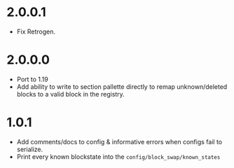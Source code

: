# 2.0.0.1
* Fix Retrogen.

# 2.0.0.0
* Port to 1.19
* Add ability to write to section pallette directly to remap unknown/deleted blocks to a valid block in the registry.

# 1.0.1
* Add comments/docs to config & informative errors when configs fail to serialize.
* Print every known blockstate into the `config/block_swap/known_states`